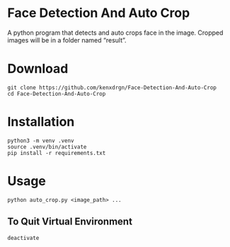 # Face Detection And Auto Crop

A python program that detects and auto crops face in the image. Cropped images will be in a folder named “result”.

# Download

```
git clone https://github.com/kenxdrgn/Face-Detection-And-Auto-Crop
cd Face-Detection-And-Auto-Crop
```

# Installation

```
python3 -m venv .venv
source .venv/bin/activate
pip install -r requirements.txt
```

# Usage

```
python auto_crop.py <image_path> ...
```

## To Quit Virtual Environment

```
deactivate
```
